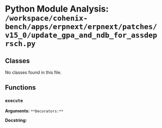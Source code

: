 # Python Module Analysis: `/workspace/cohenix-bench/apps/erpnext/erpnext/patches/v15_0/update_gpa_and_ndb_for_assdeprsch.py`

## Classes

No classes found in this file.


## Functions

### `execute`
**Arguments:** ``
**Decorators:** ``

**Docstring:**
```

```

